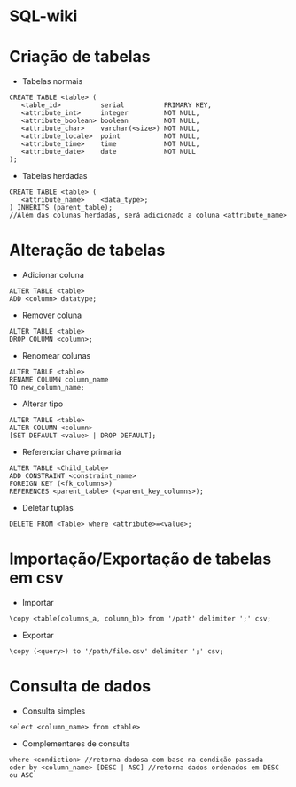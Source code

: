 # SQL-wiki

# Criação de tabelas

- Tabelas normais
```
CREATE TABLE <table> (
   <table_id>          serial          PRIMARY KEY,
   <attribute_int>     integer         NOT NULL,
   <attribute_boolean> boolean         NOT NULL,
   <attribute_char>    varchar(<size>) NOT NULL,
   <attribute_locale>  point           NOT NULL,
   <attribute_time>    time            NOT NULL,
   <attribute_date>    date            NOT NULL
);
```

- Tabelas herdadas
```
CREATE TABLE <table> (
   <attribute_name>    <data_type>;
) INHERITS (parent_table);
//Além das colunas herdadas, será adicionado a coluna <attribute_name>
```


# Alteração de tabelas

- Adicionar coluna
```
ALTER TABLE <table>
ADD <column> datatype;
```

- Remover coluna
```
ALTER TABLE <table>
DROP COLUMN <column>;
```

- Renomear colunas
```
ALTER TABLE <table>
RENAME COLUMN column_name
TO new_column_name;
```

- Alterar tipo
```
ALTER TABLE <table>
ALTER COLUMN <column>
[SET DEFAULT <value> | DROP DEFAULT];
```

- Referenciar chave primaria
```
ALTER TABLE <Child_table>
ADD CONSTRAINT <constraint_name>
FOREIGN KEY (<fk_columns>)
REFERENCES <parent_table> (<parent_key_columns>);
```

- Deletar tuplas
```
DELETE FROM <Table> where <attribute>=<value>;
```

# Importação/Exportação de tabelas em csv

- Importar
```
\copy <table(columns_a, column_b)> from '/path' delimiter ';' csv;
```

- Exportar
```
\copy (<query>) to '/path/file.csv' delimiter ';' csv;
```

# Consulta de dados

- Consulta simples
```
select <column_name> from <table>
```
- Complementares de consulta
```
where <condiction> //retorna dadosa com base na condição passada
oder by <column_name> [DESC | ASC] //retorna dados ordenados em DESC ou ASC

```


